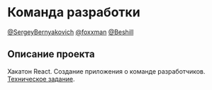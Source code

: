 # Команда разработки

[@SergeyBernyakovich](https://t.me/SergeyBernyakovich)
[@foxxman](https://t.me/foxxman)
[@Beshill](https://t.me/Beshill)

## Описание проекта

Хакатон React. Создание приложения о команде разработчиков.
[Техническое задание](https://vladilen.notion.site/2b51b923f32440879abdd9036c06878c).
